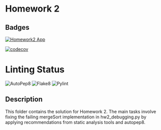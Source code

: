 # Homework 2

## Badges

[![Homework2 App](https://github.com/Software-Engineering-2024-Group/Homeworks/actions/workflows/hw2-app.yml/badge.svg)](https://github.com/Software-Engineering-2024-Group/Homeworks/actions/workflows/hw2-app.yml)

[![codecov](https://codecov.io/gh/Software-Engineering-2024-Group/Homework/graph/badge.svg?token=UNU21ZEC8U)](https://codecov.io/gh/Software-Engineering-2024-Group/Homework)

# Linting Status

![AutoPep8](https://github.com/Software-Engineering-2024-Group/Homeworks/actions/workflows/autopep8.yml/badge.svg)
![Flake8](https://github.com/Software-Engineering-2024-Group/Homeworks/actions/workflows/flake8.yml/badge.svg)
![Pylint](https://github.com/Software-Engineering-2024-Group/Homeworks/actions/workflows/pylint.yml/badge.svg)


## Description

This folder contains the solution for Homework 2. The main tasks involve fixing the failing mergeSort implementation in hw2_debugging.py by applying recommendations from static analysis tools and autopep8. 
